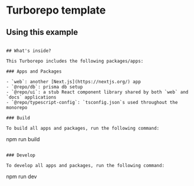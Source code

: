 # Turborepo template

## Using this example
```

## What's inside?

This Turborepo includes the following packages/apps:

### Apps and Packages

- `web`: another [Next.js](https://nextjs.org/) app
- `@repo/db`: prisma db setup
- `@repo/ui`: a stub React component library shared by both `web` and `docs` applications
- `@repo/typescript-config`: `tsconfig.json`s used throughout the monorepo

### Build

To build all apps and packages, run the following command:

```
npm run build
```

### Develop

To develop all apps and packages, run the following command:

```
npm run dev
```
